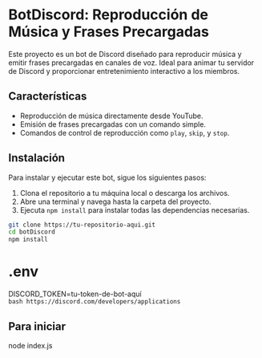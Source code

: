 # BotDiscord: Reproducción de Música y Frases Precargadas

Este proyecto es un bot de Discord diseñado para reproducir música y emitir frases precargadas en canales de voz. Ideal para animar tu servidor de Discord y proporcionar entretenimiento interactivo a los miembros.

## Características

- Reproducción de música directamente desde YouTube.
- Emisión de frases precargadas con un comando simple.
- Comandos de control de reproducción como `play`, `skip`, y `stop`.

## Instalación

Para instalar y ejecutar este bot, sigue los siguientes pasos:

1. Clona el repositorio a tu máquina local o descarga los archivos.
2. Abre una terminal y navega hasta la carpeta del proyecto.
3. Ejecuta `npm install` para instalar todas las dependencias necesarias.

```bash
git clone https://tu-repositorio-aqui.git
cd botDiscord
npm install
```

# .env
DISCORD_TOKEN=tu-token-de-bot-aquí  
```bash https://discord.com/developers/applications ```
## Para iniciar
node index.js
